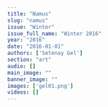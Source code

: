 ```yaml
---
title: "Namus"
slug: "namus"
issue: "Winter"
issue_full_name: "Winter 2016"
year: "2016"
date: "2016-01-01"
authors: ['Setenay Gel']
section: "art"
audio: []
main_image: ""
banner_image: ""
images: ['gel01.png']
videos: []
---
```

